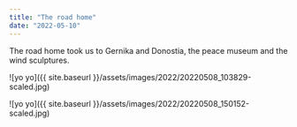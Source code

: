 ```yaml
---
title: "The road home"
date: "2022-05-10"
---
```


The road home took us to Gernika and Donostia, the peace museum and the wind sculptures.

![yo yo]({{ site.baseurl }}/assets/images/2022/20220508_103829-scaled.jpg)

![yo yo]({{ site.baseurl }}/assets/images/2022/20220508_150152-scaled.jpg)

